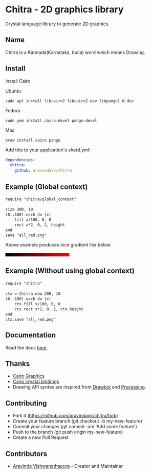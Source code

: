 # Chitra - 2D graphics library

Crystal language library to generate 2D graphics.

## Name

Chitra is a Kannada(Karnataka, India) word which means Drawing.

## Install

Install Cairo

Ubuntu

```console
sudo apt install libcairo2 libcairo2-dev libpango1.0-dev
```

Fedora

```console
sudo yum install cairo-devel pango-devel
```

Mac

```console
brew install cairo pango
```

Add this to your application's shard.yml:

```yaml
dependencies:
  chitra:
    github: aravindavk/chitra
```

## Example (Global context)

```crystal
require "chitra/global_context"

size 200, 10
(0..100).each do |x|
    fill x/100, 0, 0
    rect x*2, 0, 2, height
end
save "all_red.png"
```

Above example produces nice gradient like below.

![All Red](docs/content/images/all_red.png)

## Example (Without using global context)

```crystal
require "chitra"

ctx = Chitra.new 200, 10
(0..100).each do |x|
    ctx.fill x/100, 0, 0
    ctx.rect x*2, 0, 2, ctx.height
end
ctx.save "all_red.png"
```

## Documentation

Read the docs [here](docs/).

## Thanks

- [Cairo Graphics](https://www.cairographics.org/)
- [Cairo crystal bindings](https://github.com/TamasSzekeres/cairo-cr)
- Drawing API syntax are inspired from [Drawbot](https://drawbot.com/) and [Processing](https://processing.org/).

## Contributing

- Fork it (https://github.com/aravindavk/chitra/fork)
- Create your feature branch (git checkout -b my-new-feature)
- Commit your changes (git commit -am 'Add some feature')
- Push to the branch (git push origin my-new-feature)
- Create a new Pull Request

## Contributors

- [Aravinda Vishwanathapura](https://github.com/aravindavk) - Creator and Maintainer
